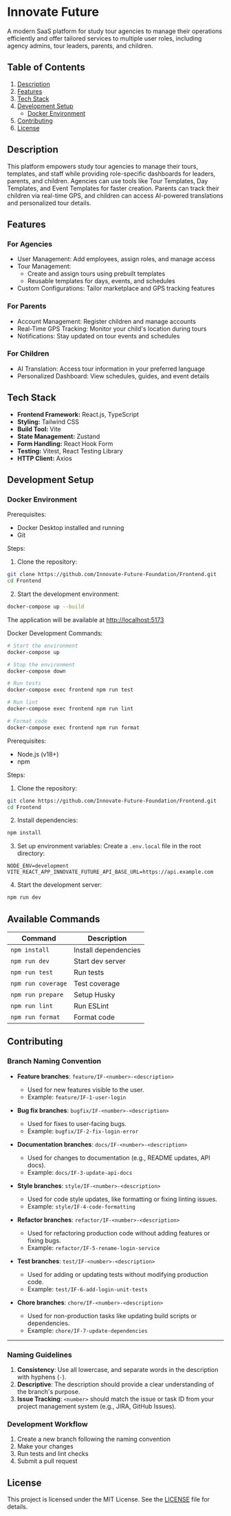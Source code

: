 # Innovate Future

A modern SaaS platform for study tour agencies to manage their operations efficiently and offer tailored services to multiple user roles, including agency admins, tour leaders, parents, and children.

## Table of Contents

1. [Description](#description)
2. [Features](#features)
3. [Tech Stack](#tech-stack)
4. [Development Setup](#development-setup)
   - [Docker Environment](#docker-environment)
5. [Contributing](#contributing)
6. [License](#license)

## Description

This platform empowers study tour agencies to manage their tours, templates, and staff while providing role-specific dashboards for leaders, parents, and children. Agencies can use tools like Tour Templates, Day Templates, and Event Templates for faster creation. Parents can track their children via real-time GPS, and children can access AI-powered translations and personalized tour details.

## Features

### For Agencies

- User Management: Add employees, assign roles, and manage access
- Tour Management:
  - Create and assign tours using prebuilt templates
  - Reusable templates for days, events, and schedules
- Custom Configurations: Tailor marketplace and GPS tracking features

### For Parents

- Account Management: Register children and manage accounts
- Real-Time GPS Tracking: Monitor your child's location during tours
- Notifications: Stay updated on tour events and schedules

### For Children

- AI Translation: Access tour information in your preferred language
- Personalized Dashboard: View schedules, guides, and event details

## Tech Stack

- **Frontend Framework:** React.js, TypeScript
- **Styling:** Tailwind CSS
- **Build Tool:** Vite
- **State Management:** Zustand
- **Form Handling:** React Hook Form
- **Testing:** Vitest, React Testing Library
- **HTTP Client:** Axios

## Development Setup

### Docker Environment

Prerequisites:

- Docker Desktop installed and running
- Git

Steps:

1. Clone the repository:

```bash
git clone https://github.com/Innovate-Future-Foundation/Frontend.git
cd Frontend
```

2. Start the development environment:

```bash
docker-compose up --build
```

The application will be available at <http://localhost:5173>

Docker Development Commands:

```bash
# Start the environment
docker-compose up

# Stop the environment
docker-compose down

# Run tests
docker-compose exec frontend npm run test

# Run lint
docker-compose exec frontend npm run lint

# Format code
docker-compose exec frontend npm run format
```

Prerequisites:

- Node.js (v18+)
- npm

Steps:

1. Clone the repository:

```bash
git clone https://github.com/Innovate-Future-Foundation/Frontend.git
cd Frontend
```

2. Install dependencies:

```bash
npm install
```

3. Set up environment variables:
   Create a `.env.local` file in the root directory:

```env
NODE_ENV=development
VITE_REACT_APP_INNOVATE_FUTURE_API_BASE_URL=https://api.example.com
```

4. Start the development server:

```bash
npm run dev
```

## Available Commands

| Command            | Description          |
| ------------------ | -------------------- |
| `npm install`      | Install dependencies |
| `npm run dev`      | Start dev server     |
| `npm run test`     | Run tests            |
| `npm run coverage` | Test coverage        |
| `npm run prepare`  | Setup Husky          |
| `npm run lint`     | Run ESLint           |
| `npm run format`   | Format code          |

## Contributing

### Branch Naming Convention

- **Feature branches**: `feature/IF-<number>-<description>`

  - Used for new features visible to the user.
  - Example: `feature/IF-1-user-login`

- **Bug fix branches**: `bugfix/IF-<number>-<description>`

  - Used for fixes to user-facing bugs.
  - Example: `bugfix/IF-2-fix-login-error`

- **Documentation branches**: `docs/IF-<number>-<description>`

  - Used for changes to documentation (e.g., README updates, API docs).
  - Example: `docs/IF-3-update-api-docs`

- **Style branches**: `style/IF-<number>-<description>`

  - Used for code style updates, like formatting or fixing linting issues.
  - Example: `style/IF-4-code-formatting`

- **Refactor branches**: `refactor/IF-<number>-<description>`

  - Used for refactoring production code without adding features or fixing bugs.
  - Example: `refactor/IF-5-rename-login-service`

- **Test branches**: `test/IF-<number>-<description>`

  - Used for adding or updating tests without modifying production code.
  - Example: `test/IF-6-add-login-unit-tests`

- **Chore branches**: `chore/IF-<number>-<description>`
  - Used for non-production tasks like updating build scripts or dependencies.
  - Example: `chore/IF-7-update-dependencies`

---

### Naming Guidelines

1. **Consistency**: Use all lowercase, and separate words in the description with hyphens (`-`).
2. **Descriptive**: The description should provide a clear understanding of the branch's purpose.
3. **Issue Tracking**: `<number>` should match the issue or task ID from your project management system (e.g., JIRA, GitHub Issues).

### Development Workflow

1. Create a new branch following the naming convention
2. Make your changes
3. Run tests and lint checks
4. Submit a pull request

## License

This project is licensed under the MIT License. See the [LICENSE](LICENSE) file for details.